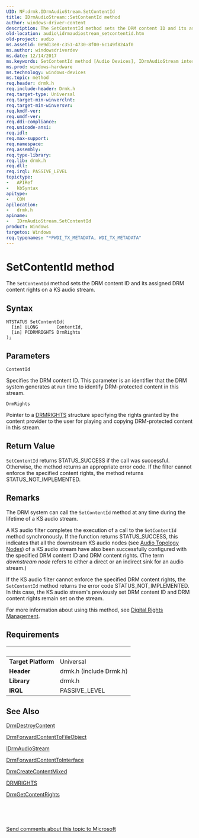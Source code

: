 ```yaml
---
UID: NF:drmk.IDrmAudioStream.SetContentId
title: IDrmAudioStream::SetContentId method
author: windows-driver-content
description: The SetContentId method sets the DRM content ID and its assigned DRM content rights on a KS audio stream.
old-location: audio\idrmaudiostream_setcontentid.htm
old-project: audio
ms.assetid: 0e9d13e8-c351-4730-8f00-6c149f824af0
ms.author: windowsdriverdev
ms.date: 12/14/2017
ms.keywords: SetContentId method [Audio Devices], IDrmAudioStream interface, IDrmAudioStream interface [Audio Devices], SetContentId method, drmk/IDrmAudioStream::SetContentId, SetContentId, audio.idrmaudiostream_setcontentid, IDrmAudioStream, audmp-routines_66106418-566d-4203-a6d6-faae74a6db13.xml, IDrmAudioStream::SetContentId, SetContentId method [Audio Devices]
ms.prod: windows-hardware
ms.technology: windows-devices
ms.topic: method
req.header: drmk.h
req.include-header: Drmk.h
req.target-type: Universal
req.target-min-winverclnt: 
req.target-min-winversvr: 
req.kmdf-ver: 
req.umdf-ver: 
req.ddi-compliance: 
req.unicode-ansi: 
req.idl: 
req.max-support: 
req.namespace: 
req.assembly: 
req.type-library: 
req.lib: drmk.h
req.dll: 
req.irql: PASSIVE_LEVEL
topictype:
-	APIRef
-	kbSyntax
apitype:
-	COM
apilocation:
-	drmk.h
apiname:
-	IDrmAudioStream.SetContentId
product: Windows
targetos: Windows
req.typenames: "*PWDI_TX_METADATA, WDI_TX_METADATA"
---
```



# SetContentId method
The <code>SetContentId</code> method sets the DRM content ID and its assigned DRM content rights on a KS audio stream.

## Syntax

````
NTSTATUS SetContentId(
  [in] ULONG       ContentId,
  [in] PCDRMRIGHTS DrmRights
);
````

## Parameters

`ContentId`

Specifies the DRM content ID. This parameter is an identifier that the DRM system generates at run time to identify DRM-protected content in this stream.

`DrmRights`

Pointer to a <a href="..\drmk\ns-drmk-tagdrmrights.md">DRMRIGHTS</a> structure specifying the rights granted by the content provider to the user for playing and copying DRM-protected content in this stream.


## Return Value

<code>SetContentId</code> returns STATUS_SUCCESS if the call was successful. Otherwise, the method returns an appropriate error code. If the filter cannot enforce the specified content rights, the method returns STATUS_NOT_IMPLEMENTED.

## Remarks

The DRM system can call the <code>SetContentId</code> method at any time during the lifetime of a KS audio stream.

A KS audio filter completes the execution of a call to the <code>SetContentId</code> method synchronously. If the function returns STATUS_SUCCESS, this indicates that all the downstream KS audio nodes (see <a href="https://msdn.microsoft.com/library/windows/hardware/ff536219">Audio Topology Nodes</a>) of a KS audio stream have also been successfully configured with the specified DRM content ID and DRM content rights. (The term <i>downstream node</i> refers to either a direct or an indirect sink for an audio stream.)

If the KS audio filter cannot enforce the specified DRM content rights, the <code>SetContentId</code> method returns the error code STATUS_NOT_IMPLEMENTED. In this case, the KS audio stream's previously set DRM content ID and DRM content rights remain set on the stream.

For more information about using this method, see <a href="https://msdn.microsoft.com/7ce19196-5180-421f-b6be-ac4a235a8c16">Digital Rights Management</a>.

## Requirements
| &nbsp; | &nbsp; |
| ---- |:---- |
| **Target Platform** | Universal |
| **Header** | drmk.h (include Drmk.h) |
| **Library** | drmk.h |
| **IRQL** | PASSIVE_LEVEL |

## See Also

<a href="..\drmk\nf-drmk-drmdestroycontent.md">DrmDestroyContent</a>

<a href="..\drmk\nf-drmk-drmforwardcontenttofileobject.md">DrmForwardContentToFileObject</a>

<a href="..\drmk\nn-drmk-idrmaudiostream.md">IDrmAudioStream</a>

<a href="..\drmk\nf-drmk-drmforwardcontenttointerface.md">DrmForwardContentToInterface</a>

<a href="..\drmk\nf-drmk-drmcreatecontentmixed.md">DrmCreateContentMixed</a>

<a href="..\drmk\ns-drmk-tagdrmrights.md">DRMRIGHTS</a>

<a href="..\drmk\nf-drmk-drmgetcontentrights.md">DrmGetContentRights</a>

 

 

<a href="mailto:wsddocfb@microsoft.com?subject=Documentation%20feedback [audio\audio]:%20IDrmAudioStream::SetContentId method%20 RELEASE:%20(12/14/2017)&amp;body=%0A%0APRIVACY STATEMENT%0A%0AWe use your feedback to improve the documentation. We don't use your email address for any other purpose, and we'll remove your email address from our system after the issue that you're reporting is fixed. While we're working to fix this issue, we might send you an email message to ask for more info. Later, we might also send you an email message to let you know that we've addressed your feedback.%0A%0AFor more info about Microsoft's privacy policy, see http://privacy.microsoft.com/en-us/default.aspx." title="Send comments about this topic to Microsoft">Send comments about this topic to Microsoft</a>